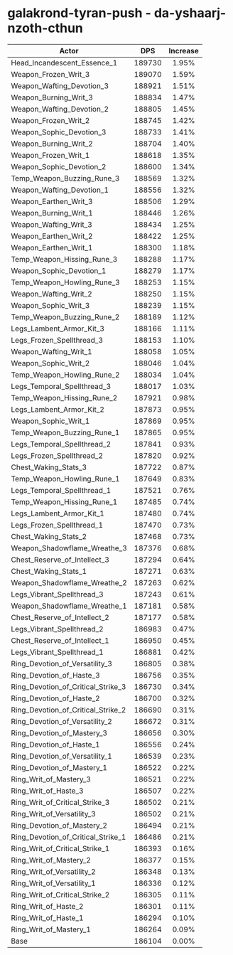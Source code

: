 # galakrond-tyran-push - da-yshaarj-nzoth-cthun
| Actor | DPS | Increase |
|---|:---:|:---:|
|Head_Incandescent_Essence_1|189730|1.95%|
|Weapon_Frozen_Writ_3|189070|1.59%|
|Weapon_Wafting_Devotion_3|188921|1.51%|
|Weapon_Burning_Writ_3|188834|1.47%|
|Weapon_Wafting_Devotion_2|188805|1.45%|
|Weapon_Frozen_Writ_2|188745|1.42%|
|Weapon_Sophic_Devotion_3|188733|1.41%|
|Weapon_Burning_Writ_2|188704|1.40%|
|Weapon_Frozen_Writ_1|188618|1.35%|
|Weapon_Sophic_Devotion_2|188600|1.34%|
|Temp_Weapon_Buzzing_Rune_3|188569|1.32%|
|Weapon_Wafting_Devotion_1|188556|1.32%|
|Weapon_Earthen_Writ_3|188506|1.29%|
|Weapon_Burning_Writ_1|188446|1.26%|
|Weapon_Wafting_Writ_3|188434|1.25%|
|Weapon_Earthen_Writ_2|188422|1.25%|
|Weapon_Earthen_Writ_1|188300|1.18%|
|Temp_Weapon_Hissing_Rune_3|188288|1.17%|
|Weapon_Sophic_Devotion_1|188279|1.17%|
|Temp_Weapon_Howling_Rune_3|188253|1.15%|
|Weapon_Wafting_Writ_2|188250|1.15%|
|Weapon_Sophic_Writ_3|188239|1.15%|
|Temp_Weapon_Buzzing_Rune_2|188189|1.12%|
|Legs_Lambent_Armor_Kit_3|188166|1.11%|
|Legs_Frozen_Spellthread_3|188153|1.10%|
|Weapon_Wafting_Writ_1|188058|1.05%|
|Weapon_Sophic_Writ_2|188046|1.04%|
|Temp_Weapon_Howling_Rune_2|188034|1.04%|
|Legs_Temporal_Spellthread_3|188017|1.03%|
|Temp_Weapon_Hissing_Rune_2|187921|0.98%|
|Legs_Lambent_Armor_Kit_2|187873|0.95%|
|Weapon_Sophic_Writ_1|187869|0.95%|
|Temp_Weapon_Buzzing_Rune_1|187865|0.95%|
|Legs_Temporal_Spellthread_2|187841|0.93%|
|Legs_Frozen_Spellthread_2|187820|0.92%|
|Chest_Waking_Stats_3|187722|0.87%|
|Temp_Weapon_Howling_Rune_1|187649|0.83%|
|Legs_Temporal_Spellthread_1|187521|0.76%|
|Temp_Weapon_Hissing_Rune_1|187485|0.74%|
|Legs_Lambent_Armor_Kit_1|187480|0.74%|
|Legs_Frozen_Spellthread_1|187470|0.73%|
|Chest_Waking_Stats_2|187468|0.73%|
|Weapon_Shadowflame_Wreathe_3|187376|0.68%|
|Chest_Reserve_of_Intellect_3|187294|0.64%|
|Chest_Waking_Stats_1|187271|0.63%|
|Weapon_Shadowflame_Wreathe_2|187263|0.62%|
|Legs_Vibrant_Spellthread_3|187243|0.61%|
|Weapon_Shadowflame_Wreathe_1|187181|0.58%|
|Chest_Reserve_of_Intellect_2|187177|0.58%|
|Legs_Vibrant_Spellthread_2|186983|0.47%|
|Chest_Reserve_of_Intellect_1|186950|0.45%|
|Legs_Vibrant_Spellthread_1|186881|0.42%|
|Ring_Devotion_of_Versatility_3|186805|0.38%|
|Ring_Devotion_of_Haste_3|186756|0.35%|
|Ring_Devotion_of_Critical_Strike_3|186730|0.34%|
|Ring_Devotion_of_Haste_2|186700|0.32%|
|Ring_Devotion_of_Critical_Strike_2|186690|0.31%|
|Ring_Devotion_of_Versatility_2|186672|0.31%|
|Ring_Devotion_of_Mastery_3|186656|0.30%|
|Ring_Devotion_of_Haste_1|186556|0.24%|
|Ring_Devotion_of_Versatility_1|186539|0.23%|
|Ring_Devotion_of_Mastery_1|186522|0.22%|
|Ring_Writ_of_Mastery_3|186521|0.22%|
|Ring_Writ_of_Haste_3|186507|0.22%|
|Ring_Writ_of_Critical_Strike_3|186502|0.21%|
|Ring_Writ_of_Versatility_3|186502|0.21%|
|Ring_Devotion_of_Mastery_2|186494|0.21%|
|Ring_Devotion_of_Critical_Strike_1|186486|0.21%|
|Ring_Writ_of_Critical_Strike_1|186393|0.16%|
|Ring_Writ_of_Mastery_2|186377|0.15%|
|Ring_Writ_of_Versatility_2|186348|0.13%|
|Ring_Writ_of_Versatility_1|186336|0.12%|
|Ring_Writ_of_Critical_Strike_2|186305|0.11%|
|Ring_Writ_of_Haste_2|186301|0.11%|
|Ring_Writ_of_Haste_1|186294|0.10%|
|Ring_Writ_of_Mastery_1|186264|0.09%|
|Base|186104|0.00%|
